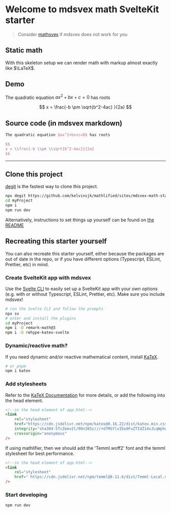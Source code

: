 # Welcome to mdsvex math SvelteKit starter

> Consider [mathsvex](https://mathsvex-starter.vercel.app) if
> mdsvex does not work for you

## Static math

With this skeleton setup we can render math
with markup almost exactly like $\LaTeX$.

## Demo

The quadratic equation $ax^2+bx+c=0$ has roots

$$
x = \frac{-b \pm \sqrt{b^2-4ac} }{2a}
$$

## Source code (in mdsvex markdown)

```latex
The quadratic equation $ax^2+bx+c=0$ has roots

$$
x = \\frac{-b \\pm \\sqrt{b^2-4ac}}{2a}
$$
```

---

## Clone this project

[degit](https://github.com/Rich-Harris/degit) is the fastest way to clone this project.

```bash
npx degit https://github.com/kelvinsjk/mathlified/sites/mdsvex-math-starter myProject
cd myProject
npm i
npm run dev
```

Alternatively, instructions to set things up yourself can be found on
[the README](https://github.com/kelvinsjk/mathlified/blob/main/sites/mdsvex-math-starter/README.md)

## Recreating this starter yourself

You can also recreate this starter yourself, either because
the packages are out of date in the repo, or if you
have different options (Typescript, ESLint, Prettier, etc) in mind.

### Create SvelteKit app with mdsvex

Use the [Svelte CLI](https://www.npmjs.com/package/sv)
to easily set up a SvelteKit app with your own options (e.g. with or without Typescript, ESLint, Prettier, etc).
Make sure you include mdsvex!

```bash
# run the Svelte CLI and follow the prompts
npx sv
# enter and install the plugins
cd myProject
npm i -D remark-math@3
npm i -D rehype-katex-svelte
```

### Dynamic/reactive math?

If you need dynamic and/or reactive mathematical content, install
[KaTeX](https://katex.org).

```bash
# or pnpm
npm i katex
```

### Add stylesheets

Refer to the [KaTeX Documentation](https://katex.org/docs/browser.html) for more details, or add
the following into the head element.

```html
<!--in the head element of app.html-->
<link
	rel="stylesheet"
	href="https://cdn.jsdelivr.net/npm/katex@0.16.22/dist/katex.min.css"
	integrity="sha384-5TcZemv2l/9On385z///+d7MSYlvIEw9FuZTIdZ14vJLqWphw7e7ZPuOiCHJcFCP"
	crossorigin="anonymous"
/>
```

If using mathlifier, then we should add the 'Temml.woff2' font and the
temml stylesheet for best performance.

```html
<!--in the head element of app.html-->
<link
	rel="stylesheet"
	href=" https://cdn.jsdelivr.net/npm/temml@0.11.6/dist/Temml-Local.min.css "
/>
```

### Start developing

```bash
npm run dev
```

